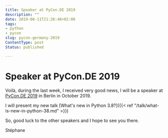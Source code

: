 ```yaml
---
title: Speaker at PyCon.DE 2019
description: ""
date: 2019-08-11T21:26:48+02:00
tags:
- python
- pycon
slug: pycon-germany-2019
ContentType: post
Status: published

---
```


# Speaker at PyCon.DE 2019

Voilà, during the last week, I received very good news, I will be a speaker at
[PyCon.DE 2019](https://pycon.de) in Berlin in October 2019.

I will present my new talk [What's new in Python 3.8?]({{< ref "/talk/what-is-new-in-python-38.md" >}}) 

So, good luck to the other speakers and I hope to see you there.

Stéphane